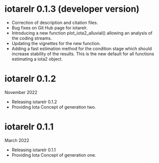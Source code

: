 # iotarelr 0.1.3 (developer version)
* Correction of description and citation files.
* Bug fixes on Git Hub page for iotarelr.
* Introducing a new function plot_iota2_alluvial() allowing an analysis of the
coding streams.
* Updating the vignettes for the new function.
* Adding a fast estimation method for the condition stage which should increase
stability of the results. This is the new default for all functions estimating
a iota2 object.

# iotarelr 0.1.2

November 2022

* Releasing iotarelr 0.1.2
* Providing Iota Concept of generation two.

# iotarelr 0.1.1

March 2022

* Releasing iotarelr 0.1.1
* Providing Iota Concept of generation one.


